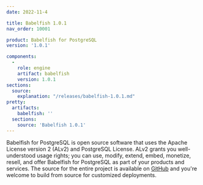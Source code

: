 ```yaml
---
date: 2022-11-4

title: Babelfish 1.0.1
nav_order: 10001

product: Babelfish for PostgreSQL
version: '1.0.1'

components:
  -
    role: engine
    artifact: babelfish
    version: 1.0.1
sections:
  source:
    explanation: "/releases/babelfish-1.0.1.md"
pretty:
  artifacts:
    babelfish: ''
  sections:
    source: 'Babelfish 1.0.1'
---
```

Babelfish for PostgreSQL is open source software that uses the Apache License version 2 (ALv2) and PostgreSQL License. ALv2 grants you well-understood usage rights; you can use, modify, extend, embed, monetize, resell, and offer Babelfish for PostgreSQL as part of your products and services. The source for the entire project is available on [GitHub](https://github.com/babelfish-for-postgresql) and you're welcome to build from source for customized deployments. 